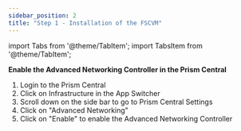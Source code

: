 ```yaml
---
sidebar_position: 2
title: "Step 1 - Installation of the FSCVM"
---
```



import Tabs from '@theme/TabItem';
import TabsItem from '@theme/TabItem';

**Enable the Advanced Networking Controller in the Prism Central**

1.  Login to the Prism Central 
2.  Click on Infrastructure in the App Switcher
3.  Scroll down on the side bar to go to Prism Central Settings
4.  Click on "Advanced Networking" 
5.  Click on "Enable" to enable the Advanced Networking Controller 


